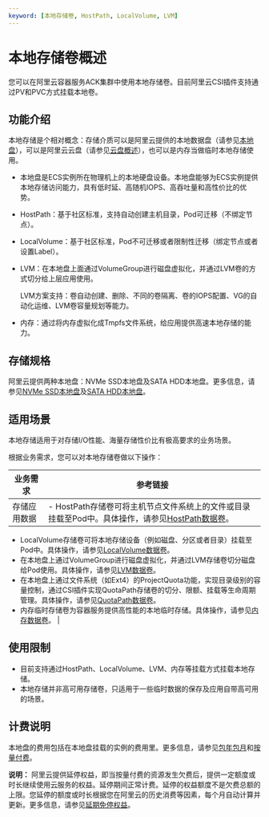 ```yaml
---
keyword: [本地存储卷, HostPath, LocalVolume, LVM]
---
```


# 本地存储卷概述

您可以在阿里云容器服务ACK集群中使用本地存储卷。目前阿里云CSI插件支持通过PV和PVC方式挂载本地卷。

## 功能介绍

本地存储是个相对概念：存储介质可以是阿里云提供的本地数据盘（请参见[本地盘](/cn.zh-CN/块存储/块存储介绍/本地盘.md)），可以是阿里云云盘（请参见[云盘概述](/cn.zh-CN/块存储/块存储介绍/云盘概述.md)），也可以是内存当做临时本地存储使用。

-   本地盘是ECS实例所在物理机上的本地硬盘设备。本地盘能够为ECS实例提供本地存储访问能力，具有低时延、高随机IOPS、高吞吐量和高性价比的优势。
-   HostPath：基于社区标准，支持自动创建主机目录，Pod可迁移（不绑定节点）。
-   LocalVolume：基于社区标准，Pod不可迁移或者限制性迁移（绑定节点或者设置Label）。
-   LVM：在本地盘上面通过VolumeGroup进行磁盘虚拟化，并通过LVM卷的方式切分给上层应用使用。

    LVM方案支持：卷自动创建、删除、不同的卷隔离、卷的IOPS配置、VG的自动化运维、LVM卷容量规划等能力。

-   内存：通过将内存虚拟化成Tmpfs文件系统，给应用提供高速本地存储的能力。

## 存储规格

阿里云提供两种本地盘：NVMe SSD本地盘及SATA HDD本地盘。更多信息，请参见[NVMe SSD本地盘](/cn.zh-CN/块存储/块存储介绍/本地盘.mdsection_kdp_m2w_ydb)及[SATA HDD本地盘](/cn.zh-CN/块存储/块存储介绍/本地盘.md)。

## 适用场景

本地存储适用于对存储I/O性能、海量存储性价比有极高要求的业务场景。

根据业务需求，您可以对本地存储卷做以下操作：

|业务需求|参考链接|
|----|----|
|存储应用数据|-   HostPath存储卷可将主机节点文件系统上的文件或目录挂载至Pod中。具体操作，请参见[HostPath数据卷](/cn.zh-CN/Kubernetes集群用户指南/存储-CSI/本地存储卷/HostPath数据卷.md)。
-   LocalVolume存储卷可将本地存储设备（例如磁盘、分区或者目录）挂载至Pod中。具体操作，请参见[LocalVolume数据卷](/cn.zh-CN/Kubernetes集群用户指南/存储-CSI/本地存储卷/LocalVolume数据卷.md)。
-   在本地盘上通过VolumeGroup进行磁盘虚拟化，并通过LVM存储卷切分磁盘给Pod使用。具体操作，请参见[LVM数据卷](/cn.zh-CN/Kubernetes集群用户指南/存储-CSI/本地存储卷/LVM数据卷.md)。
-   在本地盘上通过文件系统（如Ext4）的ProjectQuota功能，实现目录级别的容量控制，通过CSI插件实现QuotaPath存储卷的切分、限额、挂载等生命周期管理。具体操作，请参见[QuotaPath数据卷](/cn.zh-CN/Kubernetes集群用户指南/存储-CSI/本地存储卷/QuotaPath数据卷.md)。
-   内存临时存储卷为容器服务提供高性能的本地临时存储。具体操作，请参见[内存数据卷](/cn.zh-CN/Kubernetes集群用户指南/存储-CSI/本地存储卷/内存数据卷.md)。 |

## 使用限制

-   目前支持通过HostPath、LocalVolume、LVM、内存等挂载方式挂载本地存储。
-   本地存储并非高可用存储卷，只适用于一些临时数据的保存及应用自带高可用的场景。

## 计费说明

本地盘的费用包括在本地盘挂载的实例的费用里。更多信息，请参见[包年包月](/cn.zh-CN/产品计费/计费方式/包年包月.md)和[按量付费](/cn.zh-CN/产品计费/计费方式/按量付费.md)。

**说明：** 阿里云提供延停权益，即当按量付费的资源发生欠费后，提供一定额度或时长继续使用云服务的权益。延停期间正常计费。延停的权益额度不是欠费总额的上限。您延停的额度或时长根据您在阿里云的历史消费等因素，每个月自动计算并更新。更多信息，请参见[延期免停权益](https://help.aliyun.com/document_detail/190777.html)。

